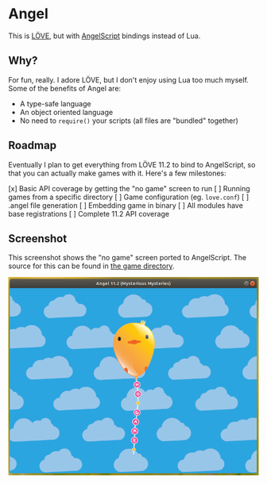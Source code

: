 # Angel
This is [LÖVE](https://love2d.org/), but with [AngelScript](http://angelcode.com/angelscript/) bindings instead of Lua.

## Why?
For fun, really. I adore LÖVE, but I don't enjoy using Lua too much myself. Some of the benefits of Angel are:

* A type-safe language
* An object oriented language
* No need to `require()` your scripts (all files are "bundled" together)

## Roadmap
Eventually I plan to get everything from LÖVE 11.2 to bind to AngelScript, so that you can actually make games with it. Here's a few milestones:

[x] Basic API coverage by getting the "no game" screen to run
[ ] Running games from a specific directory
[ ] Game configuration (eg. `love.conf`)
[ ] .angel file generation
[ ] Embedding game in binary
[ ] All modules have base registrations
[ ] Complete 11.2 API coverage

## Screenshot
This screenshot shows the "no game" screen ported to AngelScript. The source for this can be found in [the game directory](/game).

![](Screenshot.png)
